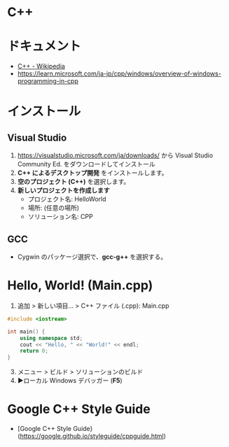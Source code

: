 # C++
# ドキュメント
- [C++ - Wikipedia](https://ja.wikipedia.org/wiki/C%2B%2B)
- https://learn.microsoft.com/ja-jp/cpp/windows/overview-of-windows-programming-in-cpp
# インストール
## Visual Studio
1. https://visualstudio.microsoft.com/ja/downloads/ から Visual Studio Community Ed. をダウンロードしてインストール
2. **C++ によるデスクトップ開発** をインストールします。
3. **空のプロジェクト (C++)** を選択します。
4. **新しいプロジェクトを作成します**
   - プロジェクト名: HelloWorld
   - 場所: (任意の場所)
   - ソリューション名: CPP
## GCC
- Cygwin のパッケージ選択で、**gcc-g++** を選択する。
# Hello, World! (Main.cpp)
1. 追加 > 新しい項目... > C++ ファイル (.cpp): Main.cpp
```cpp
#include <iostream>

int main() {
	using namespace std;
	cout << "Hello, " << "World!" << endl;
	return 0;
}
```
3. メニュー > ビルド > ソリューションのビルド
4. ▶ローカル Windows デバッガー (**F5**)

# Google C++ Style Guide
- [Google C++ Style Guide}(https://google.github.io/styleguide/cppguide.html)
